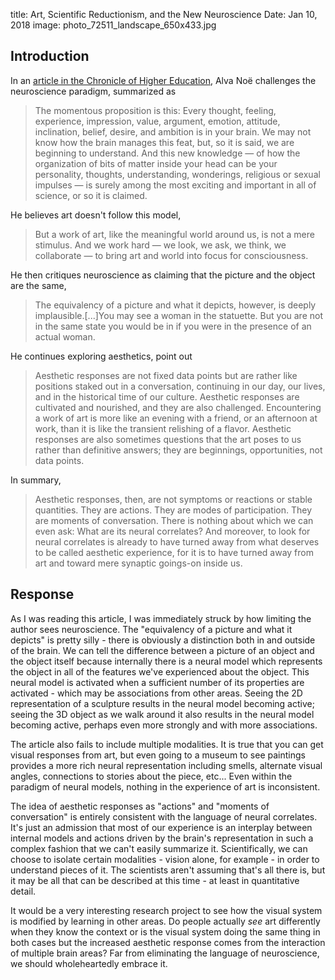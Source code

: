 title: Art, Scientific Reductionism, and the New Neuroscience
Date: Jan 10, 2018
image: photo_72511_landscape_650x433.jpg

## Introduction

In an [article in the Chronicle of Higher Education], Alva Noë challenges the neuroscience paradigm, summarized as

> The momentous proposition is this: Every thought, feeling, experience, impression, value, argument, emotion, attitude, inclination, belief, desire, and ambition is in your brain. We may not know how the brain manages this feat, but, so it is said, we are beginning to understand. And this new knowledge — of how the organization of bits of matter inside your head can be your personality, thoughts, understanding, wonderings, religious or sexual impulses — is surely among the most exciting and important in all of science, or so it is claimed.

He believes art doesn't follow this model,

> But a work of art, like the meaningful world around us, is not a mere stimulus. And we work hard — we look, we ask, we think, we collaborate — to bring art and world into focus for consciousness.

He then critiques neuroscience as claiming that the picture and the object are the same,

> The equivalency of a picture and what it depicts, however, is deeply implausible.[...]You may see a woman in the statuette. But you are not in the same state you would be in if you were in the presence of an actual woman. 

He continues exploring aesthetics, point out

> Aesthetic responses are not fixed data points but are rather like positions staked out in a conversation, continuing in our day, our lives, and in the historical time of our culture. Aesthetic responses are cultivated and nourished, and they are also challenged. Encountering a work of art is more like an evening with a friend, or an afternoon at work, than it is like the transient relishing of a flavor. Aesthetic responses are also sometimes questions that the art poses to us rather than definitive answers; they are beginnings, opportunities, not data points.

In summary,

> Aesthetic responses, then, are not symptoms or reactions or stable quantities. They are actions. They are modes of participation. They are moments of conversation. There is nothing about which we can even ask: What are its neural correlates? And moreover, to look for neural correlates is already to have turned away from what deserves to be called aesthetic experience, for it is to have turned away from art and toward mere synaptic goings-on inside us.

## Response

As I was reading this article, I was immediately struck by how limiting the author sees neuroscience.  The "equivalency of a picture and what it depicts" is pretty silly - there is obviously a distinction both in and outside of the brain.  We can tell the difference between a picture of an object and the object itself because internally there is a neural model which represents the object in all of the features we've experienced about the object.  This neural model is activated when a sufficient number of its properties are activated - which may be associations from other areas.  Seeing the 2D representation of a sculpture results in the neural model becoming active; seeing the 3D object as we walk around it also results in the neural model becoming active, perhaps even more strongly and with more associations.

The article also fails to include multiple modalities.  It is true that you can get visual responses from art, but even going to a museum to see paintings provides a more rich neural representation including smells, alternate visual angles, connections to stories about the piece, etc...  Even within the paradigm of neural models, nothing in the experience of art is inconsistent.

The idea of aesthetic responses as "actions" and "moments of conversation" is entirely consistent with the language of neural correlates.  It's just an admission that most of our experience is an interplay between internal models and actions driven by the brain's representation in such a complex fashion that we can't easily summarize it.  Scientifically, we can choose to isolate certain modalities - vision alone, for example - in order to understand pieces of it.  The scientists aren't assuming that's all there is, but it may be all that can be described at this time - at least in quantitative detail.

It would be a very interesting research project to see how the visual system is modified by learning in other areas.  Do people actually *see* art differently when they know the context or is the visual system doing the same thing in both cases but the increased aesthetic response comes from the interaction of multiple brain areas?  Far from eliminating the language of neuroscience, we should wholeheartedly embrace it.






[Article in the Chronicle of Higher Education]: http://chronicle.com/article/How-Art-Reveals-the-Limits-of/232821/?cid=cr&utm_source=cr&utm_medium=en